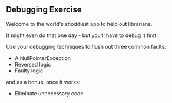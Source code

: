 ## Debugging Exercise
Welcome to the world's shoddiest app to help out librarians.

It might even do that one day - but you'll have to debug it first.

Use your debugging techniques to flush out three common faults:
* A NullPointerException
* Reversed logic
* Faulty logic

and as a bonus, once it works:
* Eliminate unnecessary code